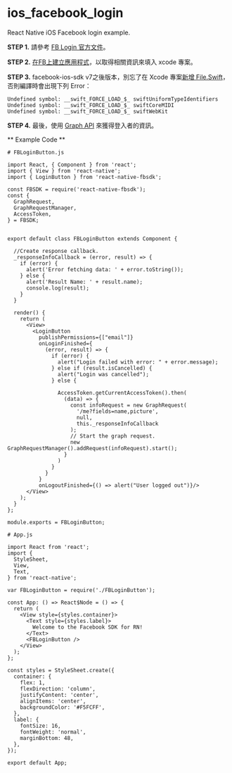 # ios_facebook_login
React Native iOS Facebook login example.

**STEP 1.** 請參考 [FB Login 官方文件](https://developers.facebook.com/docs/react-native/login/)。

**STEP 2.** [在FB上建立應用程式](https://developers.facebook.com/docs/ios/getting-started/)，以取得相關資訊來填入 xcode 專案。

**STEP 3.** facebook-ios-sdk v7之後版本，別忘了在 Xcode 專案[新增 File.Swift](https://github.com/facebook/react-native-fbsdk#troubleshooting)，否則編譯時會出現下列 Error：
```
Undefined symbol: __swift_FORCE_LOAD_$_ swiftUniformTypeIdentifiers
Undefined symbol: __swift_FORCE_LOAD_$_ swiftCoreMIDI
Undefined symbol: __swift_FORCE_LOAD_$_ swiftWebKit
```

**STEP 4.** 最後，使用 [Graph API](https://developers.facebook.com/docs/react-native/graph-api) 來獲得登入者的資訊。

** Example Code **
```
# FBLoginButton.js

import React, { Component } from 'react';
import { View } from 'react-native';
import { LoginButton } from 'react-native-fbsdk';

const FBSDK = require('react-native-fbsdk');
const {
  GraphRequest,
  GraphRequestManager,
  AccessToken,
} = FBSDK;


export default class FBLoginButton extends Component {

  //Create response callback.
  _responseInfoCallback = (error, result) => {
    if (error) {
      alert('Error fetching data: ' + error.toString());
    } else {
      alert('Result Name: ' + result.name);
      console.log(result);
    }
  }

  render() {
    return (
      <View>
        <LoginButton
          publishPermissions={["email"]}
          onLoginFinished={
            (error, result) => {
              if (error) {
                alert("Login failed with error: " + error.message);
              } else if (result.isCancelled) {
                alert("Login was cancelled");
              } else {

                AccessToken.getCurrentAccessToken().then(
                  (data) => {
                    const infoRequest = new GraphRequest(
                      '/me?fields=name,picture',
                      null,
                      this._responseInfoCallback
                    );
                    // Start the graph request.
                    new GraphRequestManager().addRequest(infoRequest).start();
                  }
                )
              }
            }
          }
          onLogoutFinished={() => alert("User logged out")}/>
      </View>
    );
  }
};

module.exports = FBLoginButton;
```

```
# App.js

import React from 'react';
import {
  StyleSheet,
  View,
  Text,
} from 'react-native';

var FBLoginButton = require('./FBLoginButton');

const App: () => React$Node = () => {
  return (
    <View style={styles.container}>
      <Text style={styles.label}>
        Welcome to the Facebook SDK for RN!
      </Text>
      <FBLoginButton />
    </View>
  );
};

const styles = StyleSheet.create({
  container: {
    flex: 1,
    flexDirection: 'column',
    justifyContent: 'center',
    alignItems: 'center',
    backgroundColor: '#F5FCFF',
  },
  label: {
    fontSize: 16,
    fontWeight: 'normal',
    marginBottom: 48,
  },
});

export default App;
```


